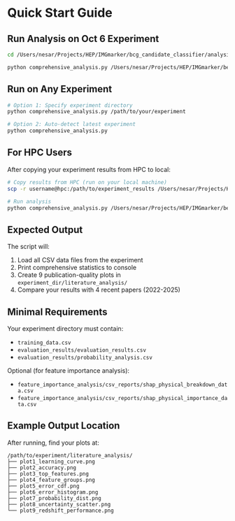 # Quick Start Guide

## Run Analysis on Oct 6 Experiment

```bash
cd /Users/nesar/Projects/HEP/IMGmarker/bcg_candidate_classifier/analysis/literature_comparison

python comprehensive_analysis.py /Users/nesar/Projects/HEP/IMGmarker/best_runs/oct6/candidate_classifier_color_uq_run_20251006_172315
```

## Run on Any Experiment

```bash
# Option 1: Specify experiment directory
python comprehensive_analysis.py /path/to/your/experiment

# Option 2: Auto-detect latest experiment
python comprehensive_analysis.py
```

## For HPC Users

After copying your experiment results from HPC to local:

```bash
# Copy results from HPC (run on your local machine)
scp -r username@hpc:/path/to/experiment_results /Users/nesar/Projects/HEP/IMGmarker/best_runs/

# Run analysis
python comprehensive_analysis.py /Users/nesar/Projects/HEP/IMGmarker/best_runs/your_experiment
```

## Expected Output

The script will:
1. Load all CSV data files from the experiment
2. Print comprehensive statistics to console
3. Create 9 publication-quality plots in `experiment_dir/literature_analysis/`
4. Compare your results with 4 recent papers (2022-2025)

## Minimal Requirements

Your experiment directory must contain:
- `training_data.csv`
- `evaluation_results/evaluation_results.csv`
- `evaluation_results/probability_analysis.csv`

Optional (for feature importance analysis):
- `feature_importance_analysis/csv_reports/shap_physical_breakdown_data.csv`
- `feature_importance_analysis/csv_reports/shap_physical_importance_data.csv`

## Example Output Location

After running, find your plots at:
```
/path/to/experiment/literature_analysis/
├── plot1_learning_curve.png
├── plot2_accuracy.png
├── plot3_top_features.png
├── plot4_feature_groups.png
├── plot5_error_cdf.png
├── plot6_error_histogram.png
├── plot7_probability_dist.png
├── plot8_uncertainty_scatter.png
└── plot9_redshift_performance.png
```
